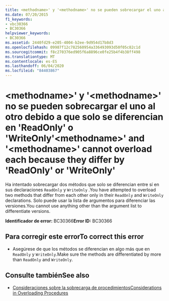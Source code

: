 ```yaml
---
title: <methodname>' y '<methodname>' no se pueden sobrecargar el uno al otro debido a que solo se diferencian en 'ReadOnly' o 'WriteOnly'
ms.date: 07/20/2015
f1_keywords:
- vbc30366
- BC30366
helpviewer_keywords:
- BC30366
ms.assetid: 2440fd29-e205-4004-b2ee-9d954d17b8d3
ms.openlocfilehash: 09987f12c782560954a336493093d50f05c82c1d
ms.sourcegitcommit: f8c270376ed905f6a8896ce0fe25b4f4b38ff498
ms.translationtype: MT
ms.contentlocale: es-ES
ms.lasthandoff: 06/04/2020
ms.locfileid: "84403867"
---
```

# <a name="methodname-and-methodname-cannot-overload-each-because-they-differ-by-readonly-or-writeonly"></a><span data-ttu-id="c492d-102">\<methodname>' y '\<methodname>' no se pueden sobrecargar el uno al otro debido a que solo se diferencian en 'ReadOnly' o 'WriteOnly'</span><span class="sxs-lookup"><span data-stu-id="c492d-102">\<methodname>' and '\<methodname>' cannot overload each because they differ by 'ReadOnly' or 'WriteOnly'</span></span>
<span data-ttu-id="c492d-103">Ha intentado sobrecargar dos métodos que solo se diferencian entre sí en sus declaraciones `ReadOnly` y `WriteOnly` .</span><span class="sxs-lookup"><span data-stu-id="c492d-103">You have attempted to overload two methods that differ from each other only in their `ReadOnly` and `WriteOnly` declarations.</span></span> <span data-ttu-id="c492d-104">Solo puede usar la lista de argumentos para diferenciar las versiones.</span><span class="sxs-lookup"><span data-stu-id="c492d-104">You cannot use anything other than the argument list to differentiate versions.</span></span>  
  
 <span data-ttu-id="c492d-105">**Identificador de error:** BC30366</span><span class="sxs-lookup"><span data-stu-id="c492d-105">**Error ID:** BC30366</span></span>  
  
## <a name="to-correct-this-error"></a><span data-ttu-id="c492d-106">Para corregir este error</span><span class="sxs-lookup"><span data-stu-id="c492d-106">To correct this error</span></span>  
  
- <span data-ttu-id="c492d-107">Asegúrese de que los métodos se diferencian en algo más que en `ReadOnly` y `WriteOnly`.</span><span class="sxs-lookup"><span data-stu-id="c492d-107">Make sure the methods are differentiated by more than `ReadOnly` and `WriteOnly`.</span></span>  
  
## <a name="see-also"></a><span data-ttu-id="c492d-108">Consulte también</span><span class="sxs-lookup"><span data-stu-id="c492d-108">See also</span></span>

- [<span data-ttu-id="c492d-109">Consideraciones sobre la sobrecarga de procedimientos</span><span class="sxs-lookup"><span data-stu-id="c492d-109">Considerations in Overloading Procedures</span></span>](../programming-guide/language-features/procedures/considerations-in-overloading-procedures.md)
